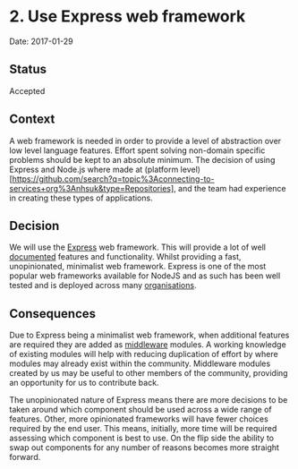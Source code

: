 # 2. Use Express web framework

Date: 2017-01-29

## Status

Accepted

## Context

A web framework is needed in order to provide a level of abstraction over low
level language features. Effort spent solving non-domain specific problems
should be kept to an absolute minimum. The decision of using Express and Node.js
where made at (platform level)[https://github.com/search?q=topic%3Aconnecting-to-services+org%3Anhsuk&type=Repositories],
and the team had experience in creating these types of applications.

## Decision

We will use the [Express](http://expressjs.com/) web framework. This will
provide a lot of well
[documented](http://expressjs.com/en/resources/books-blogs.html) features and
functionality. Whilst providing a fast, unopinionated, minimalist web
framework.
Express is one of the most popular web frameworks available for NodeJS and as
such has been well tested and is deployed across many
[organisations](http://expressjs.com/en/resources/companies-using-express.html).

## Consequences

Due to Express being a minimalist web framework, when additional features are
required they are added as
[middleware](http://expressjs.com/en/resources/middleware.html) modules.
A working knowledge of existing modules will help with reducing duplication of
effort by where modules may already exist within the community.
Middleware modules created by us may be useful to other members of the
community, providing an opportunity for us to contribute back.

The unopinionated nature of Express means there are more decisions to
be taken around which component should be used across a wide range of
features. Other, more opinionated frameworks will have fewer choices required
by the end user. This means, initially, more time will be required assessing
which component is best to use. On the flip side the ability to swap out
components for any number of reasons becomes more straight forward.